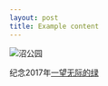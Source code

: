 ```yaml
---
layout: post
title: Example content
---
```


![沼公园](https://cdn.jsdelivr.net/gh/psymaze/psymaze.github.io//post-images/P1014799.JPG)

纪念2017年[一望无际的绿](https://moerenumapark.jp/cn/)